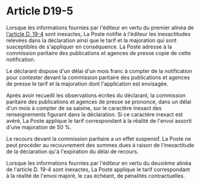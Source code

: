 # Article D19-5

Lorsque les informations fournies par l'éditeur en vertu du premier alinéa de [l'article D. 19-4][1] sont inexactes, La Poste notifie à l'éditeur les inexactitudes relevées dans la déclaration ainsi que le tarif et la majoration qui sont susceptibles de s'appliquer en conséquence. La Poste adresse à la commission paritaire des publications et agences de presse copie de cette notification. 

Le déclarant dispose d'un délai d'un mois franc à compter de la notification pour contester devant la commission paritaire des publications et agences de presse le tarif et la majoration dont l'application est envisagée. 

Après avoir recueilli les observations écrites du déclarant, la commission paritaire des publications et agences de presse se prononce, dans un délai d'un mois à compter de sa saisine, sur le caractère inexact des renseignements figurant dans la déclaration. Si ce caractère inexact est avéré, La Poste applique le tarif correspondant à la réalité de l'envoi assorti d'une majoration de 50 %. 

Le recours devant la commission paritaire a un effet suspensif. La Poste ne peut procéder au recouvrement des sommes dues à raison de l'inexactitude de la déclaration qu'à l'expiration du délai de recours. 

Lorsque les informations fournies par l'éditeur en vertu du deuxième alinéa de l'article D. 19-4 sont inexactes, La Poste applique le tarif correspondant à la réalité de l'envoi majoré, le cas échéant, de pénalités contractuelles.

 [1]: /affichCodeArticle.do?cidTexte=LEGITEXT000006070987&idArticle=LEGIARTI000006463812&dateTexte=&categorieLien=cid